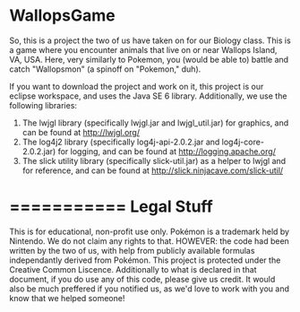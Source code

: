 WallopsGame
===========
So, this is a project the two of us have taken on for our Biology class.
This is a game where you encounter animals that live on or near Wallops Island, VA, USA.
Here, very similarly to Pokemon, you (would be able to) battle and catch "Wallopsmon" (a spinoff on "Pokemon," duh).

If you want to download the project and work on it, this project is our eclipse workspace, and uses the Java SE 6 library. 
Additionally, we use the following libraries:
1. The lwjgl library (specifically lwjgl.jar and lwjgl_util.jar) for graphics, and can be found at http://lwjgl.org/
2. The log4j2 library (specifically log4j-api-2.0.2.jar and log4j-core-2.0.2.jar) for logging, and can be found at http://logging.apache.org/
3. The slick utility library (specifically slick-util.jar) as a helper to lwjgl and for reference, and can be found at http://slick.ninjacave.com/slick-util/

===========
Legal Stuff
===========
This is for educational, non-profit use only. Pokémon is a trademark held by Nintendo. We do not claim any rights to that.
HOWEVER: the code had been written by the two of us, with help from publicly available formulas independantly derived from Pokémon.
This project is protected under the Creative Common Liscence. 
Additionally to what is declared in that document, if you do use any of this code, please give us credit. It would also be much preffered if you notified us, as we'd love to work with you and know that we helped someone!
